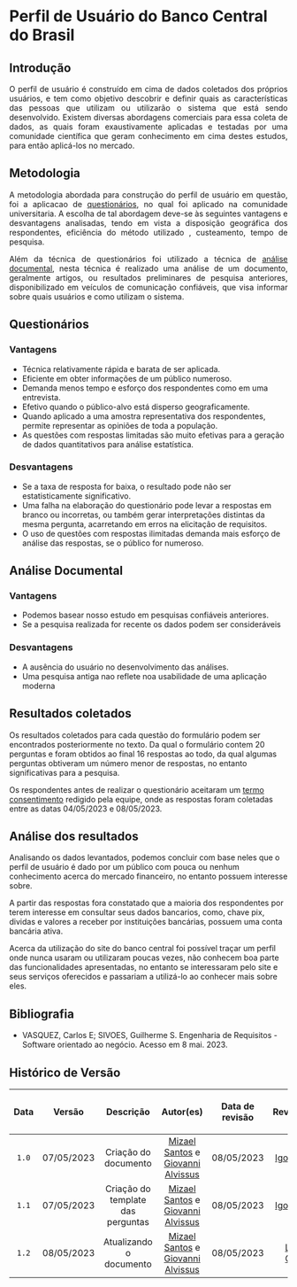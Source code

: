 <div class="body">

# Perfil de Usuário do Banco Central do Brasil

## Introdução 

<p align="justify">O perfil de usuário é construído em cima de dados coletados dos próprios usuários, e tem como objetivo descobrir e definir quais as características das pessoas que utilizam ou utilizarão o sistema que está sendo desenvolvido. Existem diversas abordagens comerciais para essa coleta de dados, as quais foram exaustivamente aplicadas e testadas por uma comunidade científica que geram conhecimento em cima destes estudos, para então aplicá-los no mercado.</p>

## Metodologia

<p align="justify">A metodologia abordada para construção do perfil de usuário em questão, foi a aplicacao de <a href="https://interacao-humano-computador.github.io/2023.1-BancoCentral/#/questionarios/questionario_01.md">questionários</a>, no qual foi aplicado na comunidade universitaria. A escolha de tal abordagem deve-se às seguintes vantagens e desvantagens analisadas, tendo em vista a disposição geográfica dos respondentes, eficiência do método utilizado , custeamento, tempo de pesquisa.</p>
<p align="justify">Além da técnica de questionários foi utilizado a técnica de <a href="https://interacao-humano-computador.github.io/2023.1-BancoCentral/#/analise_requisitos/analise_de_documento.md">análise documental</a>, nesta técnica é realizado  uma análise de um documento, geralmente artigos, ou resultados preliminares de pesquisa anteriores, disponibilizado em veículos de comunicação confiáveis,  que visa informar sobre quais usuários e como utilizam o sistema.</p>

## Questionários
### Vantagens 
- Técnica relativamente rápida e barata de ser aplicada.
- Eficiente em obter informações de um público numeroso.
- Demanda menos tempo e esforço dos respondentes como em uma entrevista.
- Efetivo quando o público-alvo está disperso geograficamente.
- Quando aplicado a uma amostra representativa dos respondentes, permite representar as opiniões de toda a população.
- As questões com respostas limitadas são muito efetivas para a geração de dados quantitativos para análise estatística.

### Desvantagens 

- Se a taxa de resposta for baixa, o resultado pode não ser estatisticamente significativo.
- Uma falha na elaboração do questionário pode levar a respostas em branco ou incorretas, ou também gerar interpretações distintas da mesma pergunta, acarretando em erros na elicitação de requisitos.
- O uso de questões com respostas ilimitadas demanda mais esforço de análise das respostas, se o público for numeroso.
 
## Análise Documental
### Vantagens 
- Podemos basear nosso estudo em pesquisas confiáveis anteriores.
- Se a pesquisa realizada for recente os dados podem ser consideráveis

### Desvantagens 
-  A ausência do usuário no desenvolvimento das análises.
-  Uma pesquisa antiga nao reflete noa usabilidade de uma aplicação moderna 

## Resultados coletados 

<p align="justify">

Os resultados coletados para cada questão do formulário podem ser encontrados posteriormente no texto. Da qual o formulário contem 20 perguntas e foram obtidos ao final 16 respostas ao todo, da qual algumas perguntas obtiveram um número menor de respostas, no entanto significativas para a pesquisa.

Os respondentes antes de realizar o questionário aceitaram um <a href="https://interacao-humano-computador.github.io/2023.1-BancoCentral/#/questionarios/termo-de-consentimento.md">termo consentimento</a> redigido pela equipe, onde as respostas foram coletadas entre as datas 04/05/2023 e 08/05/2023.

</p>

## Análise dos resultados 

<p align="justify">

Analisando os dados levantados, podemos concluir com base neles que o perfil de usuário é dado por um público com pouca ou nenhum conhecimento acerca do mercado financeiro, no entanto possuem interesse sobre.

A partir das respostas fora constatado que a maioria dos respondentes por terem interesse em consultar seus dados bancarios, como, chave pix, dividas e valores a receber por instituições bancárias, possuem uma conta bancária ativa.

Acerca da utilização do site do banco central foi possível traçar um perfil onde nunca usaram ou utilizaram poucas vezes, não conhecem  boa parte das funcionalidades apresentadas, no entanto se interessaram pelo site e seus serviços oferecidos e passariam a utilizá-lo ao conhecer mais sobre eles. 

</p>

## Bibliografia

 - VASQUEZ, Carlos E; SIVOES, Guilherme S. Engenharia de Requisitos - Software orientado ao negócio. Acesso em 8 mai. 2023.

## Histórico de Versão

| <p align="center">Data</p> | <p align="center">Versão</p> | <p align="center">Descrição</p> | <p align="center">Autor(es)</p> | <p align="center">Data de revisão</p> | <p align="center">Revisor(es)</p> |
| :-: | :-: | :-: | :-: | :-: | :-: |
| `1.0`  | 07/05/2023 | Criação do documento | [Mizael Santos](https://github.com/frmiza) e [Giovanni Alvissus](https://github.com/giovanni1106) | 08/05/2023 | [Igor Penha](https://github.com/igorpenhaa) |
| `1.1`  | 07/05/2023 | Criação do template das perguntas | [Mizael Santos](https://github.com/frmiza) e [Giovanni Alvissus](https://github.com/giovanni1106) | 08/05/2023 | [Igor Penha](https://github.com/igorpenhaa) |
| `1.2`  | 08/05/2023 | Atualizando o documento | [Mizael Santos](https://github.com/frmiza) e [Giovanni Alvissus](https://github.com/giovanni1106) | 08/05/2023 | [Lucas Gobbi](https://github.com/LucasBergholz) |

</div>